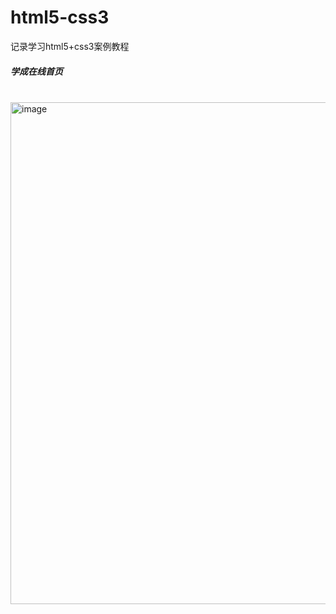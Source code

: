 # html5-css3
记录学习html5+css3案例教程

<h5>学成在线首页</h5><br>
<img width="803" alt="image" src="https://user-images.githubusercontent.com/67896996/224040840-df15bff1-65d3-4722-9cd9-ccc28f8e8bae.png">
